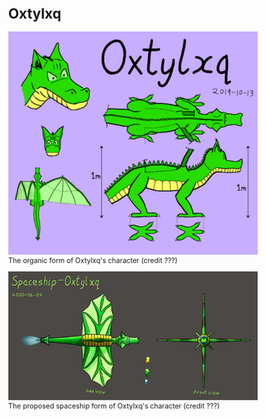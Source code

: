 # Oxtylxq

![](oxtylxq-regular-ref.png)
The organic form of Oxtylxq's character (credit ???)

![](oxtylxq-spaceship.jpg)
The proposed spaceship form of Oxtylxq's character (credit ???)